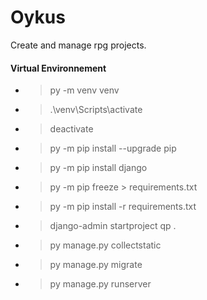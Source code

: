 # Oykus
Create and manage rpg projects.

#### Virtual Environnement

- > py -m venv venv
- > .\venv\Scripts\activate
- > deactivate

- > py -m pip install --upgrade pip
- > py -m pip install django
- > py -m pip freeze > requirements.txt
- > py -m pip install -r requirements.txt

- > django-admin startproject qp .

- > py manage.py collectstatic
- > py manage.py migrate
- > py manage.py runserver
